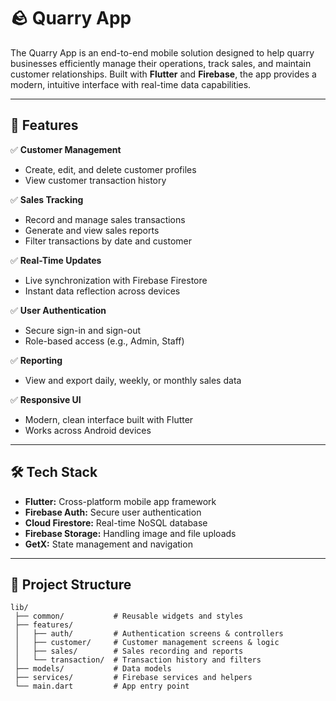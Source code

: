 # 🪨 Quarry App

The Quarry App is an end-to-end mobile solution designed to help quarry businesses efficiently manage their operations, track sales, and maintain customer relationships. Built with **Flutter** and **Firebase**, the app provides a modern, intuitive interface with real-time data capabilities.

---

## 🚀 Features

✅ **Customer Management**
- Create, edit, and delete customer profiles
- View customer transaction history

✅ **Sales Tracking**
- Record and manage sales transactions
- Generate and view sales reports
- Filter transactions by date and customer

✅ **Real-Time Updates**
- Live synchronization with Firebase Firestore
- Instant data reflection across devices

✅ **User Authentication**
- Secure sign-in and sign-out
- Role-based access (e.g., Admin, Staff)

✅ **Reporting**
- View and export daily, weekly, or monthly sales data

✅ **Responsive UI**
- Modern, clean interface built with Flutter
- Works across Android devices

---

## 🛠️ Tech Stack

- **Flutter:** Cross-platform mobile app framework
- **Firebase Auth:** Secure user authentication
- **Cloud Firestore:** Real-time NoSQL database
- **Firebase Storage:** Handling image and file uploads
- **GetX:** State management and navigation

---

## 📂 Project Structure

```plaintext
lib/
 ├── common/           # Reusable widgets and styles
 ├── features/
 │   ├── auth/         # Authentication screens & controllers
 │   ├── customer/     # Customer management screens & logic
 │   ├── sales/        # Sales recording and reports
 │   └── transaction/  # Transaction history and filters
 ├── models/           # Data models
 ├── services/         # Firebase services and helpers
 └── main.dart         # App entry point
